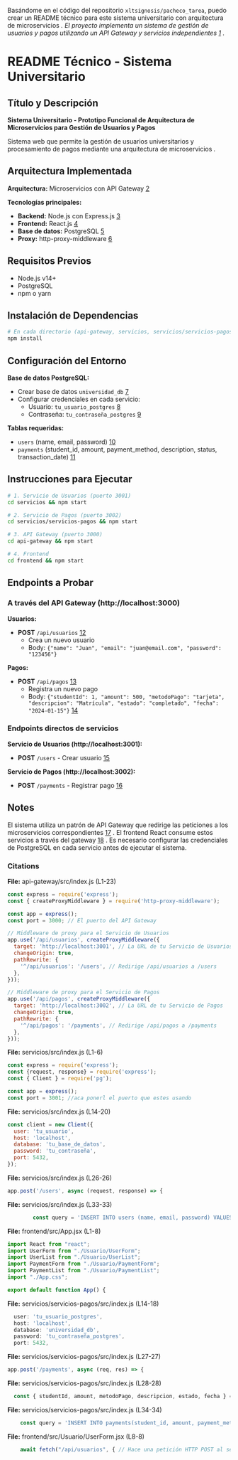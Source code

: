 Basándome en el código del repositorio `xltsignosis/pacheco_tarea`, puedo crear un README técnico para este sistema universitario con arquitectura de microservicios <cite/>. El proyecto implementa un sistema de gestión de usuarios y pagos utilizando un API Gateway y servicios independientes [1](#0-0) .

# README Técnico - Sistema Universitario

## Título y Descripción
**Sistema Universitario - Prototipo Funcional de Arquitectura de Microservicios para Gestión de Usuarios y Pagos**

Sistema web que permite la gestión de usuarios universitarios y procesamiento de pagos mediante una arquitectura de microservicios <cite/>.

## Arquitectura Implementada
**Arquitectura:** Microservicios con API Gateway [2](#0-1) 

**Tecnologías principales:**
- **Backend:** Node.js con Express.js [3](#0-2) 
- **Frontend:** React.js [4](#0-3) 
- **Base de datos:** PostgreSQL [5](#0-4) 
- **Proxy:** http-proxy-middleware [6](#0-5) 

## Requisitos Previos
- Node.js v14+
- PostgreSQL
- npm o yarn

## Instalación de Dependencias
```bash
# En cada directorio (api-gateway, servicios, servicios/servicios-pagos, frontend)
npm install
```

## Configuración del Entorno
**Base de datos PostgreSQL:**
- Crear base de datos `universidad_db` [7](#0-6) 
- Configurar credenciales en cada servicio:
  - Usuario: `tu_usuario_postgres` [8](#0-7) 
  - Contraseña: `tu_contraseña_postgres` [9](#0-8) 

**Tablas requeridas:**
- `users` (name, email, password) [10](#0-9) 
- `payments` (student_id, amount, payment_method, description, status, transaction_date) [11](#0-10) 

## Instrucciones para Ejecutar
```bash
# 1. Servicio de Usuarios (puerto 3001)
cd servicios && npm start

# 2. Servicio de Pagos (puerto 3002)
cd servicios/servicios-pagos && npm start

# 3. API Gateway (puerto 3000)
cd api-gateway && npm start

# 4. Frontend
cd frontend && npm start
```

## Endpoints a Probar

### A través del API Gateway (http://localhost:3000)

**Usuarios:**
- **POST** `/api/usuarios` [12](#0-11) 
  - Crea un nuevo usuario
  - Body: `{"name": "Juan", "email": "juan@email.com", "password": "123456"}`

**Pagos:**
- **POST** `/api/pagos` [13](#0-12) 
  - Registra un nuevo pago
  - Body: `{"studentId": 1, "amount": 500, "metodoPago": "tarjeta", "descripcion": "Matrícula", "estado": "completado", "fecha": "2024-01-15"}` [14](#0-13) 

### Endpoints directos de servicios

**Servicio de Usuarios (http://localhost:3001):**
- **POST** `/users` - Crear usuario [15](#0-14) 

**Servicio de Pagos (http://localhost:3002):**
- **POST** `/payments` - Registrar pago [16](#0-15) 

## Notes
El sistema utiliza un patrón de API Gateway que redirige las peticiones a los microservicios correspondientes [17](#0-16) . El frontend React consume estos servicios a través del gateway [18](#0-17) . Es necesario configurar las credenciales de PostgreSQL en cada servicio antes de ejecutar el sistema.

### Citations

**File:** api-gateway/src/index.js (L1-23)
```javascript
const express = require('express');
const { createProxyMiddleware } = require('http-proxy-middleware');

const app = express();
const port = 3000; // El puerto del API Gateway

// Middleware de proxy para el Servicio de Usuarios
app.use('/api/usuarios', createProxyMiddleware({
  target: 'http://localhost:3001', // La URL de tu Servicio de Usuarios
  changeOrigin: true,
  pathRewrite: {
    '^/api/usuarios': '/users', // Redirige /api/usuarios a /users
  },
}));

// Middleware de proxy para el Servicio de Pagos
app.use('/api/pagos', createProxyMiddleware({
  target: 'http://localhost:3002', // La URL de tu Servicio de Pagos
  changeOrigin: true,
  pathRewrite: {
    '^/api/pagos': '/payments', // Redirige /api/pagos a /payments
  },
}));
```

**File:** servicios/src/index.js (L1-6)
```javascript
const express = require('express');
const {request, response} = require('express');
const { Client } = require('pg');

const app = express();
const port = 3001; //aca ponerl el puerto que estes usando
```

**File:** servicios/src/index.js (L14-20)
```javascript
const client = new Client({
  user: 'tu_usuario',
  host: 'localhost',
  database: 'tu_base_de_datos',
  password: 'tu_contraseña',
  port: 5432,
});
```

**File:** servicios/src/index.js (L26-26)
```javascript
app.post('/users', async (request, response) => {
```

**File:** servicios/src/index.js (L33-33)
```javascript
        const query = 'INSERT INTO users (name, email, password) VALUES ($1, $2, $3) RETURNING *';
```

**File:** frontend/src/App.jsx (L1-8)
```javascript
import React from "react";
import UserForm from "./Usuario/UserForm";
import UserList from "./Usuario/UserList";
import PaymentForm from "./Usuario/PaymentForm";
import PaymentList from "./Usuario/PaymentList";
import "./App.css";

export default function App() {
```

**File:** servicios/servicios-pagos/src/index.js (L14-18)
```javascript
  user: 'tu_usuario_postgres',
  host: 'localhost',
  database: 'universidad_db',
  password: 'tu_contraseña_postgres',
  port: 5432,
```

**File:** servicios/servicios-pagos/src/index.js (L27-27)
```javascript
app.post('/payments', async (req, res) => {
```

**File:** servicios/servicios-pagos/src/index.js (L28-28)
```javascript
  const { studentId, amount, metodoPago, descripcion, estado, fecha } = req.body;
```

**File:** servicios/servicios-pagos/src/index.js (L34-34)
```javascript
    const query = 'INSERT INTO payments(student_id, amount, payment_method, description, status, transaction_date) VALUES($1, $2, $3, $4, $5, $6) RETURNING *';
```

**File:** frontend/src/Usuario/UserForm.jsx (L8-8)
```javascript
    await fetch("/api/usuarios", { // Hace una petición HTTP POST al servidor para crear un nuevo usuario.
```
